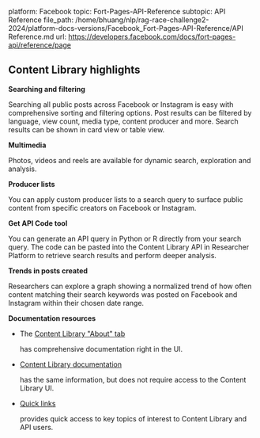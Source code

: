 platform: Facebook
topic: Fort-Pages-API-Reference
subtopic: API Reference
file_path: /home/bhuang/nlp/rag-race-challenge2-2024/platform-docs-versions/Facebook_Fort-Pages-API-Reference/API Reference.md
url: https://developers.facebook.com/docs/fort-pages-api/reference/page


## Content Library highlights

**Searching and filtering**

Searching all public posts across Facebook or Instagram is easy with comprehensive sorting and filtering options. Post results can be filtered by language, view count, media type, content producer and more. Search results can be shown in card view or table view.

**Multimedia**

Photos, videos and reels are available for dynamic search, exploration and analysis.

**Producer lists**

You can apply custom producer lists to a search query to surface public content from specific creators on Facebook or Instagram.

**Get API Code tool**

You can generate an API query in Python or R directly from your search query. The code can be pasted into the Content Library API in Researcher Platform to retrieve search results and perform deeper analysis.

**Trends in posts created**

Researchers can explore a graph showing a normalized trend of how often content matching their search keywords was posted on Facebook and Instagram within their chosen date range.

**Documentation resources**

* The [Content Library "About" tab](https://www.facebook.com/transparency-tools/content-library/dataset/1119037145491882/about/)
    
    has comprehensive documentation right in the UI.
    
* [Content Library documentation](https://developers.facebook.com/docs/content-library)
    
    has the same information, but does not require access to the Content Library UI.
    
* [Quick links](https://developers.facebook.com/docs/content-library-and-api/quick-links)
    
    provides quick access to key topics of interest to Content Library and API users.